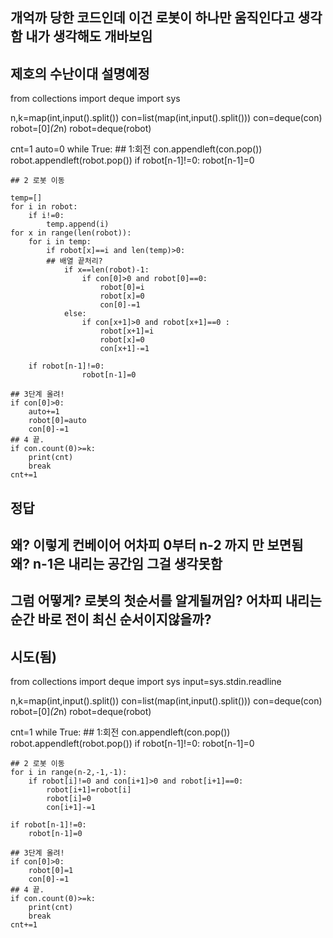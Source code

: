 
## 개억까 당한 코드인데 이건 로봇이 하나만 움직인다고 생각함 내가 생각해도 개바보임
## 제호의 수난이대 설명예정
from collections import deque
import sys


n,k=map(int,input().split())
con=list(map(int,input().split()))
con=deque(con)
robot=[0]*(2*n)
robot=deque(robot)

cnt=1
auto=0
while True:
    ## 1:회전
    con.appendleft(con.pop())
    robot.appendleft(robot.pop())
    if robot[n-1]!=0:
        robot[n-1]=0
        
    ## 2 로봇 이동
        
    temp=[]
    for i in robot:
        if i!=0:
            temp.append(i)  
    for x in range(len(robot)):
        for i in temp:
            if robot[x]==i and len(temp)>0:
            ## 배열 끝처리?
                if x==len(robot)-1:
                    if con[0]>0 and robot[0]==0:
                        robot[0]=i
                        robot[x]=0
                        con[0]-=1
                else:
                    if con[x+1]>0 and robot[x+1]==0 :
                        robot[x+1]=i
                        robot[x]=0
                        con[x+1]-=1
            
        if robot[n-1]!=0:
                    robot[n-1]=0
        
    ## 3단계 올려!
    if con[0]>0:
        auto+=1
        robot[0]=auto
        con[0]-=1
    ## 4 끝.
    if con.count(0)>=k:
        print(cnt)
        break
    cnt+=1

## 정답

## 왜? 이렇게 컨베이어 어차피 0부터 n-2 까지 만 보면됨 왜? n-1은 내리는 공간임 그걸 생각못함
## 그럼 어떻게? 로봇의 첫순서를 알게될꺼임? 어차피 내리는 순간 바로 전이 최신 순서이지않을까? 
## 시도(됨)
from collections import deque
import sys
input=sys.stdin.readline

n,k=map(int,input().split())
con=list(map(int,input().split()))
con=deque(con)
robot=[0]*(2*n)
robot=deque(robot)

cnt=1
while True:
    ## 1:회전
    con.appendleft(con.pop())
    robot.appendleft(robot.pop())
    if robot[n-1]!=0:
        robot[n-1]=0
        
    ## 2 로봇 이동
    for i in range(n-2,-1,-1):
        if robot[i]!=0 and con[i+1]>0 and robot[i+1]==0:
            robot[i+1]=robot[i]
            robot[i]=0
            con[i+1]-=1
        
    if robot[n-1]!=0:
        robot[n-1]=0
        
    ## 3단계 올려!
    if con[0]>0:
        robot[0]=1
        con[0]-=1
    ## 4 끝.
    if con.count(0)>=k:
        print(cnt)
        break
    cnt+=1
    